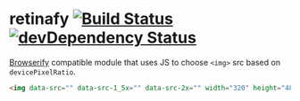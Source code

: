 retinafy [![Build Status](https://travis-ci.org/alanshaw/retinafy.png?branch=master)](https://travis-ci.org/alanshaw/retinafy) [![devDependency Status](https://david-dm.org/alanshaw/retinafy/dev-status.png)](https://david-dm.org/alanshaw/retinafy#info=devDependencies)
========

[Browserify](http://browserify.org/) compatible module that uses JS to choose
`<img>` src based on `devicePixelRatio`.

```html
<img data-src="" data-src-1_5x="" data-src-2x="" width="320" height="480" />
```
